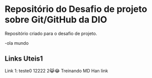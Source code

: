 # Repositório do Desafio de projeto sobre Git/GitHub da DIO
Repositório criado para o desafio de projeto.

-ola mundo 
## Links Uteis1
Link 1: teste0
12222
2😹😂
Treinando MD
Han
 link
